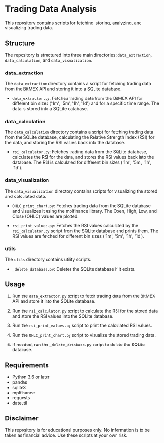 # Trading Data Analysis

This repository contains scripts for fetching, storing, analyzing, and visualizing trading data.

## Structure

The repository is structured into three main directories: `data_extraction`, `data_calculation`, and `data_visualization`.

### data_extraction

The `data_extraction` directory contains a script for fetching trading data from the BitMEX API and storing it into a SQLite database.

- `data_extractor.py`: Fetches trading data from the BitMEX API for different bin sizes ('1m', '5m', '1h', '1d') and for a specific time range. The data is stored into a SQLite database.

### data_calculation

The `data_calculation` directory contains a script for fetching trading data from the SQLite database, calculating the Relative Strength Index (RSI) for the data, and storing the RSI values back into the database.

- `rsi_calculator.py`: Fetches trading data from the SQLite database, calculates the RSI for the data, and stores the RSI values back into the database. The RSI is calculated for different bin sizes ('1m', '5m', '1h', '1d').

### data_visualization

The `data_visualization` directory contains scripts for visualizing the stored and calculated data.

- `OHLC_print_chart.py`: Fetches trading data from the SQLite database and visualizes it using the mplfinance library. The Open, High, Low, and Close (OHLC) values are plotted.

- `rsi_print_values.py`: Fetches the RSI values calculated by the `rsi_calculator.py` script from the SQLite database and prints them. The RSI values are fetched for different bin sizes ('1m', '5m', '1h', '1d').

### utils

The `utils` directory contains utility scripts.

- `_delete_database.py`: Deletes the SQLite database if it exists.

## Usage

1. Run the `data_extractor.py` script to fetch trading data from the BitMEX API and store it into the SQLite database.

2. Run the `rsi_calculator.py` script to calculate the RSI for the stored data and store the RSI values into the SQLite database.

3. Run the `rsi_print_values.py` script to print the calculated RSI values.

4. Run the `OHLC_print_chart.py` script to visualize the stored trading data.

5. If needed, run the `_delete_database.py` script to delete the SQLite database.

## Requirements

- Python 3.6 or later
- pandas
- sqlite3
- mplfinance
- requests
- dateutil

## Disclaimer

This repository is for educational purposes only. No information is to be taken as financial advice. Use these scripts at your own risk.

